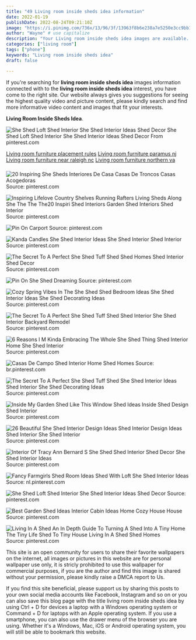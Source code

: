 ```yaml
---
title: "49 Living room inside sheds idea information"
date: 2022-01-19
publishDate: 2022-08-24T09:21:10Z
image: "https://i.pinimg.com/736x/13/96/3f/13963f8b6e238a7e5250e3cc9bb1dda8.jpg"
author: "Wayne" # use capitalize
description: "Your Living room inside sheds idea images are available. Living room inside sheds idea are a topic that is being searched for and liked by netizens today. You can Get the Living room inside sheds idea files here. Download all royalty-free images."
categories: ["living room"]
tags: ["phone"]
keywords: "Living room inside sheds idea"
draft: false

---
```


If you're searching for **living room inside sheds idea** images information connected with to the **living room inside sheds idea** interest, you have come to the right  site.  Our website always  gives you  suggestions  for seeing  the highest  quality video and picture  content, please kindly search and find more informative video content and images  that fit your interests.

**Living Room Inside Sheds Idea**. 

![She Shed Loft Shed Interior She Shed Interior Ideas Shed Decor](https://i.pinimg.com/originals/3c/ca/5c/3cca5cd294cd9333e8414a6d615b1ae7.jpg "She Shed Loft Shed Interior She Shed Interior Ideas Shed Decor")
She Shed Loft Shed Interior She Shed Interior Ideas Shed Decor From pinterest.com

[Living room furniture placement rules](/living-room-furniture-placement-rules/)
[Living room furniture paramus nj](/living-room-furniture-paramus-nj/)
[Living room furniture near raleigh nc](/living-room-furniture-near-raleigh-nc/)
[Living room furniture northern va](/living-room-furniture-northern-va/)



### 

 


![20 Inspiring She Sheds Interiores De Casa Casas De Troncos Casas Acogedoras](https://i.pinimg.com/474x/c0/4c/40/c04c402126ccac24ce1292b6469bead4--shabby-chic-garden-tiny-houses.jpg "20 Inspiring She Sheds Interiores De Casa Casas De Troncos Casas Acogedoras")
Source: pinterest.com

 

![Inspiring Lifelove Country Shelves Running Rafters Living Sheds Along She The The The20 Inspiri Shed Interiors Garden Shed Interiors Shed Interior](https://i.pinimg.com/474x/90/61/df/9061dfaba32875c5b5ea75b6c2a3f4d4.jpg "Inspiring Lifelove Country Shelves Running Rafters Living Sheds Along She The The The20 Inspiri Shed Interiors Garden Shed Interiors Shed Interior")
Source: pinterest.com

 

![Pin On Carport](https://i.pinimg.com/564x/88/81/50/88815017a810c6790fab73ac5f170179.jpg "Pin On Carport")
Source: pinterest.com

 

![Kanda Candles She Shed Interior Ideas She Shed Interior Shed Interior](https://i.pinimg.com/originals/64/60/dd/6460dd3ad19d95fbebc3f56afd99f5cd.jpg "Kanda Candles She Shed Interior Ideas She Shed Interior Shed Interior")
Source: pinterest.com

 

![The Secret To A Perfect She Shed Tuff Shed Shed Homes Shed Interior Shed Decor](https://i.pinimg.com/originals/02/0e/83/020e8328d6379f536ff13ade730f565a.jpg "The Secret To A Perfect She Shed Tuff Shed Shed Homes Shed Interior Shed Decor")
Source: pinterest.com

 

![Pin On She Shed Dreaming](https://i.pinimg.com/originals/84/92/47/84924779239a482e6d56ba38573dc59e.jpg "Pin On She Shed Dreaming")
Source: pinterest.com

 

![Cozy Spring Vibes In The She Shed Shed Bedroom Ideas She Shed Interior Ideas She Shed Decorating Ideas](https://i.pinimg.com/736x/1a/e0/7b/1ae07b81244f69bc86f508d59d744228.jpg "Cozy Spring Vibes In The She Shed Shed Bedroom Ideas She Shed Interior Ideas She Shed Decorating Ideas")
Source: pinterest.com

 

![The Secret To A Perfect She Shed Tuff Shed Shed Interior She Shed Interior Backyard Remodel](https://i.pinimg.com/originals/e8/d0/2e/e8d02e31847cbdd943c2d2001f41214a.jpg "The Secret To A Perfect She Shed Tuff Shed Shed Interior She Shed Interior Backyard Remodel")
Source: pinterest.com

 

![6 Reasons I M Kinda Embracing The Whole She Shed Thing Shed Interior Home She Shed Interior](https://i.pinimg.com/564x/f8/19/5a/f8195aec812303f10df5b29a84251df5.jpg "6 Reasons I M Kinda Embracing The Whole She Shed Thing Shed Interior Home She Shed Interior")
Source: pinterest.com

 

![Casas De Campo Shed Interior Home Shed Homes](https://i.pinimg.com/originals/4a/af/cc/4aafccfd438d293a05a03f6b7052d1da.jpg "Casas De Campo Shed Interior Home Shed Homes")
Source: br.pinterest.com

 

![The Secret To A Perfect She Shed Tuff Shed She Shed Interior Ideas Shed Interior She Shed Decorating Ideas](https://i.pinimg.com/564x/5f/81/af/5f81af3d24aa698f5c7737103c4f0976.jpg "The Secret To A Perfect She Shed Tuff Shed She Shed Interior Ideas Shed Interior She Shed Decorating Ideas")
Source: pinterest.com

 

![Inside My Garden Shed Like This Window Shed Ideas Inside Shed Design Shed Interior](https://i.pinimg.com/originals/e6/c3/ce/e6c3ceb2ada1a91b443e6c2575563925.jpg "Inside My Garden Shed Like This Window Shed Ideas Inside Shed Design Shed Interior")
Source: pinterest.com

 

![26 Beautiful She Shed Interior Design Ideas Shed Interior Design Ideas Shed Interior She Shed Interior](https://i.pinimg.com/originals/66/5b/2b/665b2bb5d1fa1a63a79f362cfdebf8ab.png "26 Beautiful She Shed Interior Design Ideas Shed Interior Design Ideas Shed Interior She Shed Interior")
Source: pinterest.com

 

![Interior Of Tracy Ann Bernard S She Shed Shed Interior Shed Decor She Shed Interior Ideas](https://i.pinimg.com/originals/27/cd/03/27cd03a4e4fab908eae9ee6caaecc635.jpg "Interior Of Tracy Ann Bernard S She Shed Shed Interior Shed Decor She Shed Interior Ideas")
Source: pinterest.com

 

![Fancy Farmgirls Shed Room Ideas Shed With Loft She Shed Interior Ideas](https://i.pinimg.com/originals/89/fc/37/89fc37a75f0f0b5607a94aca0deffc27.jpg "Fancy Farmgirls Shed Room Ideas Shed With Loft She Shed Interior Ideas")
Source: nl.pinterest.com

 

![She Shed Loft Shed Interior She Shed Interior Ideas Shed Decor](https://i.pinimg.com/originals/3c/ca/5c/3cca5cd294cd9333e8414a6d615b1ae7.jpg "She Shed Loft Shed Interior She Shed Interior Ideas Shed Decor")
Source: pinterest.com

 

![Best Garden Shed Ideas Interior Cabin Ideas Home Cozy House House](https://i.pinimg.com/474x/2f/1e/16/2f1e16aaeffe77738949195592b4a6fe.jpg "Best Garden Shed Ideas Interior Cabin Ideas Home Cozy House House")
Source: pinterest.com

 

![Living In A Shed An In Depth Guide To Turning A Shed Into A Tiny Home The Tiny Life Shed To Tiny House Living In A Shed Shed Homes](https://i.pinimg.com/736x/13/96/3f/13963f8b6e238a7e5250e3cc9bb1dda8.jpg "Living In A Shed An In Depth Guide To Turning A Shed Into A Tiny Home The Tiny Life Shed To Tiny House Living In A Shed Shed Homes")
Source: pinterest.com

 

This site is an open community for users to share their favorite wallpapers on the internet, all images or pictures in this website are for personal wallpaper use only, it is stricly prohibited to use this wallpaper for commercial purposes, if you are the author and find this image is shared without your permission, please kindly raise a DMCA report to Us.

If you find this site beneficial, please support us by sharing this posts to your own social media accounts like Facebook, Instagram and so on or you can also save this blog page with the title living room inside sheds idea by using Ctrl + D for devices a laptop with a Windows operating system or Command + D for laptops with an Apple operating system. If you use a smartphone, you can also use the drawer menu of the browser you are using. Whether it's a Windows, Mac, iOS or Android operating system, you will still be able to bookmark this website.

